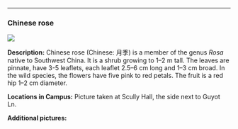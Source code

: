 ***
### Chinese rose

![](http://www.astro.princeton.edu/~ruixu/fig/Chineserose.jpg)

**Description:** Chinese rose (Chinese: 月季) is a member of the genus *Rosa* native to Southwest China. It is a shrub growing to 1–2 m tall. The leaves are pinnate, have 3-5 leaflets, each leaflet 2.5–6 cm long and 1–3 cm broad. In the wild species, the flowers have five pink to red petals. The fruit is a red hip 1–2 cm diameter.


**Locations in Campus:** Picture taken at Scully Hall, the side next to Guyot Ln.

**Additional pictures:**
